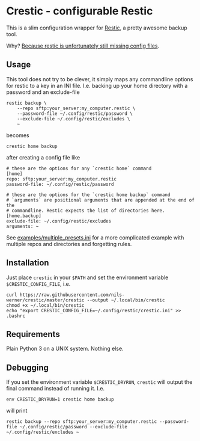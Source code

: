 Crestic - configurable Restic
=============================

This is a slim configuration wrapper for [Restic](https://restic.readthedocs.io/), a pretty awesome backup tool.

Why? [Because restic is unfortunately still missing config files](https://github.com/restic/restic/issues/16).

Usage
-----

This tool does not try to be clever, it simply maps any commandline options for restic to a key in an INI file. I.e. backing up your home directory with a password and an exclude-file

    restic backup \
        --repo sftp:your_server:my_computer.restic \
        --password-file ~/.config/restic/password \
        --exclude-file ~/.config/restic/excludes \
        ~

becomes

    crestic home backup

after creating a config file like

    # these are the options for any `crestic home` command
    [home]
    repo: sftp:your_server:my_computer.restic
    password-file: ~/.config/restic/password

    # these are the options for the `crestic home backup` command
    # `arguments` are positional arguments that are appended at the end of the
    # commandline. Restic expects the list of directories here.
    [home.backup]
    exclude-file: ~/.config/restic/excludes
    arguments: ~

See [examples/multiple_presets.ini](examples/multiple_presets.ini) for a more complicated example with multiple repos and directories and forgetting rules.

Installation
------------

Just place `crestic` in your `$PATH` and set the environment variable `$CRESTIC_CONFIG_FILE`, i.e.

    curl https://raw.githubusercontent.com/nils-werner/crestic/master/crestic --output ~/.local/bin/crestic
    chmod +x ~/.local/bin/crestic
    echo "export CRESTIC_CONFIG_FILE=~/.config/restic/crestic.ini" >> .bashrc

Requirements
------------

Plain Python 3 on a UNIX system. Nothing else.

Debugging
---------

If you set the environment variable `$CRESTIC_DRYRUN`, `crestic` will output the final command instead of running it. I.e.

    env CRESTIC_DRYRUN=1 crestic home backup

will print

    restic backup --repo sftp:your_server:my_computer.restic --password-file ~/.config/restic/password --exclude-file ~/.config/restic/excludes ~
